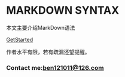 # MARKDOWN SYNTAX

本文主要介绍MarkDown语法

[GetStarted](syntax.md)

作者水平有限，若有疏漏还望提醒。
### Contact me:<ben121011@126.com>
